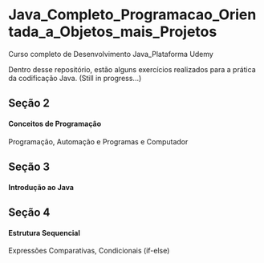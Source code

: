 # Java_Completo_Programacao_Orientada_a_Objetos_mais_Projetos
Curso completo de Desenvolvimento Java_Plataforma Udemy

Dentro desse repositório, estão alguns exercícios realizados para a prática da codificação Java. (Still in progress...)

<h2> Seção 2 </h2>
<h4> Conceitos de Programação </h4>
<p> Programação, Automação e Programas e Computador</p>

<h2> Seção 3 </h2>
<h4> Introdução ao Java </h4>

<h2> Seção 4 </h2>
<h4> Estrutura Sequencial </h4>
<p> Expressões Comparativas, Condicionais (if-else) </p>
